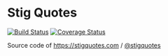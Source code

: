 # Stig Quotes

[![Build Status](https://travis-ci.org/leepownall/stig-quotes.svg?branch=master)](https://travis-ci.org/leepownall/stig-quotes)
[![Coverage Status](https://coveralls.io/repos/github/leepownall/stig-quotes/badge.svg?branch=master)](https://coveralls.io/github/leepownall/stig-quotes?branch=master)

Source code of https://stigquotes.com / [@stigquotes](https://twitter.com/stigquotes)
